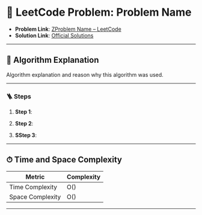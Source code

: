 # 🧩 LeetCode Problem: Problem Name

- **Problem Link**: [ZProblem Name – LeetCode](https://leetcode.com/problems/problem-name/)
- **Solution Link**: [Official Solutions](https://leetcode.com/problems/problem-name/solutions/)

---

## 🧠 Algorithm Explanation

Algorithm explanation and reason why this algorithm was used.

---

### 🪜 Steps

1. **Step 1**:

2. **Step 2**:

3. **SStep 3**:

---

## ⏱ Time and Space Complexity

| Metric            | Complexity |
|-------------------|------------|
| Time Complexity   | O()       |
| Space Complexity  | O()       |

---

